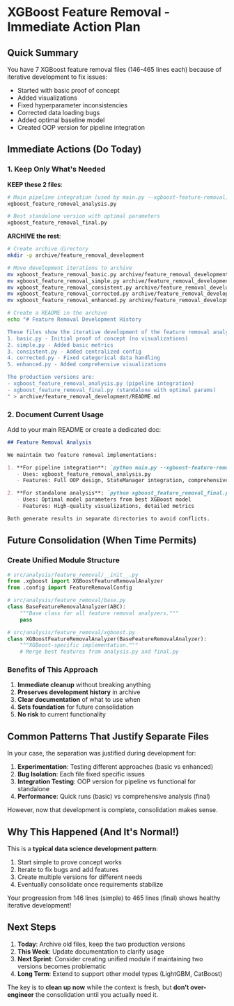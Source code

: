 # XGBoost Feature Removal - Immediate Action Plan

## Quick Summary

You have 7 XGBoost feature removal files (146-465 lines each) because of iterative development to fix issues:
- Started with basic proof of concept
- Added visualizations
- Fixed hyperparameter inconsistencies  
- Corrected data loading bugs
- Added optimal baseline model
- Created OOP version for pipeline integration

## Immediate Actions (Do Today)

### 1. Keep Only What's Needed

**KEEP these 2 files**:
```bash
# Main pipeline integration (used by main.py --xgboost-feature-removal)
xgboost_feature_removal_analysis.py

# Best standalone version with optimal parameters
xgboost_feature_removal_final.py
```

**ARCHIVE the rest**:
```bash
# Create archive directory
mkdir -p archive/feature_removal_development

# Move development iterations to archive
mv xgboost_feature_removal_basic.py archive/feature_removal_development/01_basic.py
mv xgboost_feature_removal_simple.py archive/feature_removal_development/02_simple.py
mv xgboost_feature_removal_consistent.py archive/feature_removal_development/03_consistent.py
mv xgboost_feature_removal_corrected.py archive/feature_removal_development/04_corrected.py
mv xgboost_feature_removal_enhanced.py archive/feature_removal_development/05_enhanced.py

# Create a README in the archive
echo "# Feature Removal Development History

These files show the iterative development of the feature removal analysis:
1. basic.py - Initial proof of concept (no visualizations)
2. simple.py - Added basic metrics
3. consistent.py - Added centralized config
4. corrected.py - Fixed categorical data handling
5. enhanced.py - Added comprehensive visualizations

The production versions are:
- xgboost_feature_removal_analysis.py (pipeline integration)
- xgboost_feature_removal_final.py (standalone with optimal params)
" > archive/feature_removal_development/README.md
```

### 2. Document Current Usage

Add to your main README or create a dedicated doc:

```markdown
## Feature Removal Analysis

We maintain two feature removal implementations:

1. **For pipeline integration**: `python main.py --xgboost-feature-removal`
   - Uses: xgboost_feature_removal_analysis.py
   - Features: Full OOP design, StateManager integration, comprehensive outputs

2. **For standalone analysis**: `python xgboost_feature_removal_final.py`
   - Uses: Optimal model parameters from best XGBoost model
   - Features: High-quality visualizations, detailed metrics

Both generate results in separate directories to avoid conflicts.
```

## Future Consolidation (When Time Permits)

### Create Unified Module Structure

```python
# src/analysis/feature_removal/__init__.py
from .xgboost import XGBoostFeatureRemovalAnalyzer
from .config import FeatureRemovalConfig

# src/analysis/feature_removal/base.py
class BaseFeatureRemovalAnalyzer(ABC):
    """Base class for all feature removal analyzers."""
    pass

# src/analysis/feature_removal/xgboost.py  
class XGBoostFeatureRemovalAnalyzer(BaseFeatureRemovalAnalyzer):
    """XGBoost-specific implementation."""
    # Merge best features from analysis.py and final.py
```

### Benefits of This Approach

1. **Immediate cleanup** without breaking anything
2. **Preserves development history** in archive
3. **Clear documentation** of what to use when
4. **Sets foundation** for future consolidation
5. **No risk** to current functionality

## Common Patterns That Justify Separate Files

In your case, the separation was justified during development for:

1. **Experimentation**: Testing different approaches (basic vs enhanced)
2. **Bug Isolation**: Each file fixed specific issues
3. **Integration Testing**: OOP version for pipeline vs functional for standalone
4. **Performance**: Quick runs (basic) vs comprehensive analysis (final)

However, now that development is complete, consolidation makes sense.

## Why This Happened (And It's Normal!)

This is a **typical data science development pattern**:
1. Start simple to prove concept works
2. Iterate to fix bugs and add features
3. Create multiple versions for different needs
4. Eventually consolidate once requirements stabilize

Your progression from 146 lines (simple) to 465 lines (final) shows healthy iterative development!

## Next Steps

1. **Today**: Archive old files, keep the two production versions
2. **This Week**: Update documentation to clarify usage
3. **Next Sprint**: Consider creating unified module if maintaining two versions becomes problematic
4. **Long Term**: Extend to support other model types (LightGBM, CatBoost)

The key is to **clean up now** while the context is fresh, but **don't over-engineer** the consolidation until you actually need it.